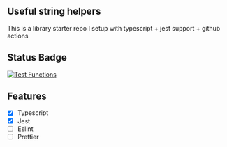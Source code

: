 ## Useful string helpers

This is a library starter repo I setup with typescript + jest support + github actions

## Status Badge

[![Test Functions](https://github.com/igbominadeveloper/library-starter-repo/actions/workflows/deploy.yml/badge.svg)](https://github.com/igbominadeveloper/library-starter-repo/actions/workflows/deploy.yml)

## Features

- [x] Typescript
- [x] Jest
- [ ] Eslint
- [ ] Prettier
